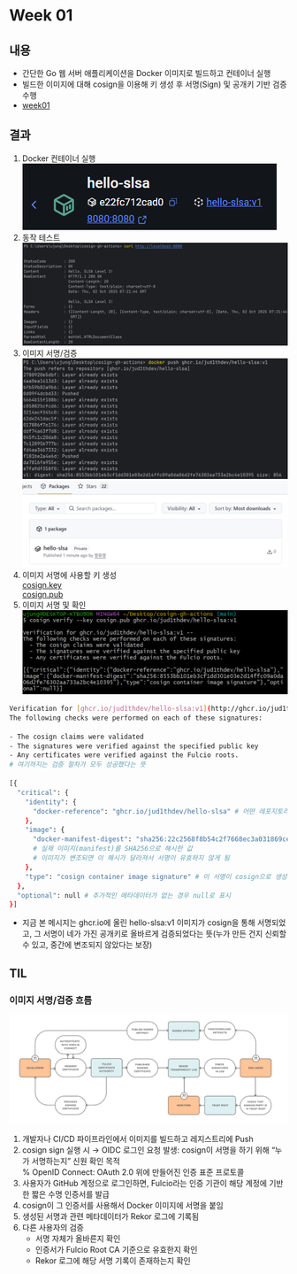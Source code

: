 # Week 01

## 내용
- 간단한 Go 웹 서버 애플리케이션을 Docker 이미지로 빌드하고 컨테이너 실행
- 빌드한 이미지에 대해 cosign을 이용해 키 생성 후 서명(Sign) 및 공개키 기반 검증 수행
- [week01](../week01)

## 결과
1. Docker 컨테이너 실행 <br>
   ![week01_result01.png](../img/week01_result01.png)
2. 동작 테스트 <br>
   ![week01_result02.png](../img/week01_result02.png)
3. 이미지 서명/검증 <br>
   ![week01_result03.png](../img/week01_result03.png)
   ![week01_result03-2.png](../img/week01_result03-2.png)
4. 이미지 서명에 사용할 키 생성 <br>
   [cosign.key](../week01/cosign.key) <br>
   [cosign.pub](../week01/cosign.pub)
5. 이미지 서명 및 확인 <br>
   ![week01_result05.png](../img/week01_result05.png)

```bash
Verification for [ghcr.io/jud1thdev/hello-slsa:v1](http://ghcr.io/jud1thdev/hello-slsa:v1) --
The following checks were performed on each of these signatures:

- The cosign claims were validated
- The signatures were verified against the specified public key
- Any certificates were verified against the Fulcio roots. 
# 여기까지는 검증 절차가 모두 성공했다는 뜻

[{
  "critical": {
    "identity": {
      "docker-reference": "ghcr.io/jud1thdev/hello-slsa" # 어떤 레포지토리 이미지에 대한 서명인지
    },
    "image": { 
      "docker-manifest-digest": "sha256:22c2568f8b54c2f7668ec3a031869ced6c050c4a361b15c72019310690554cff" 
      # 실제 이미지(manifest)를 SHA256으로 해시한 값
      # 이미지가 변조되면 이 해시가 달라져서 서명이 유효하지 않게 됨
    },
    "type": "cosign container image signature" # 이 서명이 cosign으로 생성된 컨테이너 이미지 서명임을 명시
  },
  "optional": null # 추가적인 메타데이터가 없는 경우 null로 표시
}]
```

- 지금 본 메시지는 ghcr.io에 올린 hello-slsa:v1 이미지가 cosign을 통해 서명되었고, 그 서명이 네가 가진 공개키로 올바르게 검증되었다는 뜻(누가 만든 건지 신뢰할 수 있고, 중간에 변조되지 않았다는 보장)

## TIL
### 이미지 서명/검증 흐름
![img.png](../img/img.png)
1. 개발자나 CI/CD 파이프라인에서 이미지를 빌드하고 레지스트리에 Push
2. cosign sign 실행 시 → OIDC 로그인 요청 발생: cosign이 서명을 하기 위해 “누가 서명하는지” 신원 확인 목적 <br>
   % OpenID Connect: OAuth 2.0 위에 만들어진 인증 표준 프로토콜
3. 사용자가 GitHub 계정으로 로그인하면, Fulcio라는 인증 기관이 해당 계정에 기반한 짧은 수명 인증서를 발급
4. cosign이 그 인증서를 사용해서 Docker 이미지에 서명을 붙임
5. 생성된 서명과 관련 메타데이터가 Rekor 로그에 기록됨
6. 다른 사용자의 검증
    - 서명 자체가 올바른지 확인
    - 인증서가 Fulcio Root CA 기준으로 유효한지 확인
    - Rekor 로그에 해당 서명 기록이 존재하는지 확인